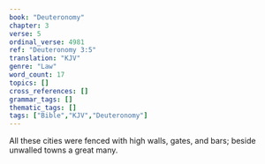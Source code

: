 ```yaml
---
book: "Deuteronomy"
chapter: 3
verse: 5
ordinal_verse: 4981
ref: "Deuteronomy 3:5"
translation: "KJV"
genre: "Law"
word_count: 17
topics: []
cross_references: []
grammar_tags: []
thematic_tags: []
tags: ["Bible","KJV","Deuteronomy"]
---
```

All these cities were fenced with high walls, gates, and bars; beside unwalled towns a great many.
